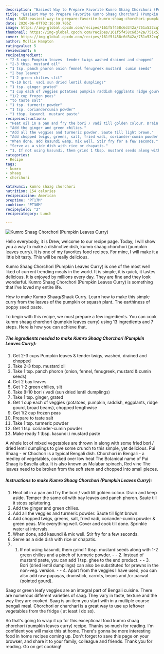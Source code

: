 ```yaml
---
description: "Easiest Way to Prepare Favorite Kumro Shaag Chorchori (Pumpkin Leaves Curry)"
title: "Easiest Way to Prepare Favorite Kumro Shaag Chorchori (Pumpkin Leaves Curry)"
slug: 5453-easiest-way-to-prepare-favorite-kumro-shaag-chorchori-pumpkin-leaves-curry
date: 2020-06-07T02:16:09.705Z
image: https://img-global.cpcdn.com/recipes/161f5f458c6d342a/751x532cq70/kumro-shaag-chorchori-pumpkin-leaves-curry-recipe-main-photo.jpg
thumbnail: https://img-global.cpcdn.com/recipes/161f5f458c6d342a/751x532cq70/kumro-shaag-chorchori-pumpkin-leaves-curry-recipe-main-photo.jpg
cover: https://img-global.cpcdn.com/recipes/161f5f458c6d342a/751x532cq70/kumro-shaag-chorchori-pumpkin-leaves-curry-recipe-main-photo.jpg
author: Mollie Hampton
ratingvalue: 5
reviewcount: 6
recipeingredient:
- "2-3 cups Pumpkin leaves  tender twigs washed drained and chopped"
- "2-3 tbsp. mustard oil"
- "1 tsp. panch phoron onion fennel fenugreek mustard  cumin seeds"
- "2 bay leaves"
- "1-2 green chilies slit"
- "8-10 bori  vadi sun dried lentil dumplings"
- "1 tsp. ginger grated"
- "1 cup each of veggies potatoes pumpkin raddish eggplants ridge gourd broad beans chopped lengthwise"
- "1/2 cup frozen peas"
- "to taste salt"
- "1 tsp. turmeric powder"
- "1 tsp. coriandercumin powder"
- "1 tbsp. kasundi  mustard paste"
recipeinstructions:
- "Heat oil in a pan and fry the bori / vadi till golden colour. Drain and keep aside. Temper the same oil with bay leaves and panch phoron. Saute till it stops spluttering."
- "Add the ginger and green chilies."
- "Add all the veggies and turmeric powder. Saute till light brown."
- "Add chopped twigs, greens, salt, fried vadi, coriander-cumin powder &amp; green peas. Mix everything well. Cover and cook till done. Sprinkle water at intervals."
- "When done, add kasundi &amp; mix well. Stir fry for a few seconds."
- "Serve as a side dish with rice or chapatis."
- "1. If not using kasundi, them grind 1 tbsp. mustard seeds along with 1-2 green chilies and a pinch of turmeric powder.  2. Instead of mustard paste, you can add 1 tsp. ghee to the end product.   3. Bori (dried lentil dumplings) can also be substituted for prawns in the non-veg. version.  4. Apart from the veggies I have used, you can also add raw papayas, drumstick, carrots, beans and /or parwal (pointed gourd)."
categories:
- Recipe
tags:
- kumro
- shaag
- chorchori

katakunci: kumro shaag chorchori 
nutrition: 154 calories
recipecuisine: American
preptime: "PT17M"
cooktime: "PT30M"
recipeyield: "2"
recipecategory: Lunch

---
```



![Kumro Shaag Chorchori (Pumpkin Leaves Curry)](https://img-global.cpcdn.com/recipes/161f5f458c6d342a/751x532cq70/kumro-shaag-chorchori-pumpkin-leaves-curry-recipe-main-photo.jpg)

Hello everybody, it is Drew, welcome to our recipe page. Today, I will show you a way to make a distinctive dish, kumro shaag chorchori (pumpkin leaves curry). It is one of my favorites food recipes. For mine, I will make it a little bit tasty. This will be really delicious.

Kumro Shaag Chorchori (Pumpkin Leaves Curry) is one of the most well liked of current trending meals in the world. It is simple, it is quick, it tastes delicious. It is enjoyed by millions every day. They are fine and they look wonderful. Kumro Shaag Chorchori (Pumpkin Leaves Curry) is something that I've loved my entire life.

How to make Kumro Shaag/Shaak Curry. Learn how to make this simple curry from the leaves of the pumpkin or squash plant. The earthiness of poppy seed paste.


To begin with this recipe, we must prepare a few ingredients. You can cook kumro shaag chorchori (pumpkin leaves curry) using 13 ingredients and 7 steps. Here is how you can achieve that.

<!--inarticleads1-->

##### The ingredients needed to make Kumro Shaag Chorchori (Pumpkin Leaves Curry):

1. Get 2-3 cups Pumpkin leaves &amp; tender twigs, washed, drained and chopped
1. Take 2-3 tbsp. mustard oil
1. Take 1 tsp. panch phoron (onion, fennel, fenugreek, mustard &amp; cumin seeds)
1. Get 2 bay leaves
1. Get 1-2 green chilies, slit
1. Take 8-10 bori / vadi (sun dried lentil dumplings)
1. Take 1 tsp. ginger, grated
1. Get 1 cup each of veggies (potatoes, pumpkin, raddish, eggplants, ridge gourd, broad beans), chopped lengthwise
1. Get 1/2 cup frozen peas
1. Prepare to taste salt
1. Take 1 tsp. turmeric powder
1. Get 1 tsp. coriander-cumin powder
1. Make ready 1 tbsp. kasundi / mustard paste


A whole lot of mixed vegetables are thrown in along with some fried bori / dried lentil dumplings to give some crunch to this simple, yet delicious. Pui Shaag - er Chochori is a typical Bengali dish. Chorchori in Bengali - a medley of vegetables, cooked over low heat The Botanical name of Pui Shaag is Basella alba. It is also known as Malabar spinach, Red vine The leaves need to be broken from the soft stem and chopped into small pieces. 

<!--inarticleads2-->

##### Instructions to make Kumro Shaag Chorchori (Pumpkin Leaves Curry):

1. Heat oil in a pan and fry the bori / vadi till golden colour. Drain and keep aside. Temper the same oil with bay leaves and panch phoron. Saute till it stops spluttering.
1. Add the ginger and green chilies.
1. Add all the veggies and turmeric powder. Saute till light brown.
1. Add chopped twigs, greens, salt, fried vadi, coriander-cumin powder &amp; green peas. Mix everything well. Cover and cook till done. Sprinkle water at intervals.
1. When done, add kasundi &amp; mix well. Stir fry for a few seconds.
1. Serve as a side dish with rice or chapatis.
1. 1. If not using kasundi, them grind 1 tbsp. mustard seeds along with 1-2 green chilies and a pinch of turmeric powder. -  - 2. Instead of mustard paste, you can add 1 tsp. ghee to the end product.  -  - 3. Bori (dried lentil dumplings) can also be substituted for prawns in the non-veg. version. -  - 4. Apart from the veggies I have used, you can also add raw papayas, drumstick, carrots, beans and /or parwal (pointed gourd).


Saag or green leafy veggies are an integral part of Bengali cuisine. There are numerous different varieties of saag. They vary in taste, texture and the way they are cooked. Saag is an item you start with in a multiple course bengali meal. Chorchori or charchari is a great way to use up leftover vegetables from the fridge ( at least I do so). 

So that's going to wrap it up for this exceptional food kumro shaag chorchori (pumpkin leaves curry) recipe. Thanks so much for reading. I'm confident you will make this at home. There's gonna be more interesting food in home recipes coming up. Don't forget to save this page on your browser, and share it to your family, colleague and friends. Thank you for reading. Go on get cooking!
